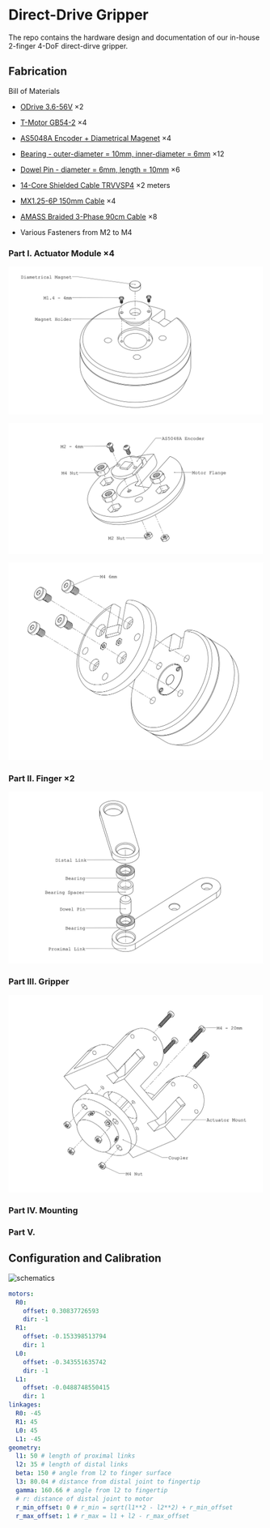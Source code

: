 # Direct-Drive Gripper

The repo contains the hardware design and documentation of our in-house 2-finger 4-DoF direct-dirve gripper.



## Fabrication

Bill of Materials

- [ODrive 3.6-56V](https://odriverobotics.com/shop/odrive-v36) $\times 2$

- [T-Motor GB54-2](https://store.tmotor.com/goods.php?id=445) $\times 4$
- [AS5048A Encoder + Diametrical Magenet](https://item.taobao.com/item.htm?id=619004953504) $\times 4$
- [Bearing - outer-diameter = 10mm, inner-diameter = 6mm](https://item.taobao.com/item.htm?id=649671875461) $\times 12$
- [Dowel Pin - diameter = 6mm, length = 10mm](https://detail.tmall.com/item.htm?id=522002486638) $\times 6$
- [14-Core Shielded Cable TRVVSP4](https://detail.tmall.com/item.htm?id=649477061772) $\times 2\ \text{meters}$
- [MX1.25-6P 150mm Cable](https://item.taobao.com/item.htm?id=607231799768) $\times 4$
- [AMASS Braided 3-Phase 90cm Cable](https://item.taobao.com/item.htm?id=520248392055) $\times 8$

- Various Fasteners from M2 to M4



### Part I. Actuator Module $\times 4$

![motor_with_magnet](images/motor_with_magnet.png)

![motor-plate](images/motor-plate.png)

![actuator_module](images/actuator-module.png)

### Part II. Finger $\times 2$

![linkage_joint](images/linkage_joint.png)



### Part III. Gripper

![gripper_shell](images/gripper_shell.png)

### Part IV. Mounting



### Part V. 



## Configuration and Calibration

![schematics](images/DDH_schematic.png)

```yaml
motors:
  R0:
    offset: 0.30837726593
    dir: -1
  R1:
    offset: -0.153398513794
    dir: 1
  L0:
    offset: -0.343551635742
    dir: -1
  L1:
    offset: -0.0488748550415
    dir: 1
linkages:
  R0: -45
  R1: 45
  L0: 45
  L1: -45
geometry:
  l1: 50 # length of proximal links
  l2: 35 # length of distal links
  beta: 150 # angle from l2 to finger surface 
  l3: 80.04 # distance from distal joint to fingertip
  gamma: 160.66 # angle from l2 to fingertip
  # r: distance of distal joint to motor
  r_min_offset: 0 # r_min = sqrt(l1**2 - l2**2) + r_min_offset
  r_max_offset: 1 # r_max = l1 + l2 - r_max_offset
```

